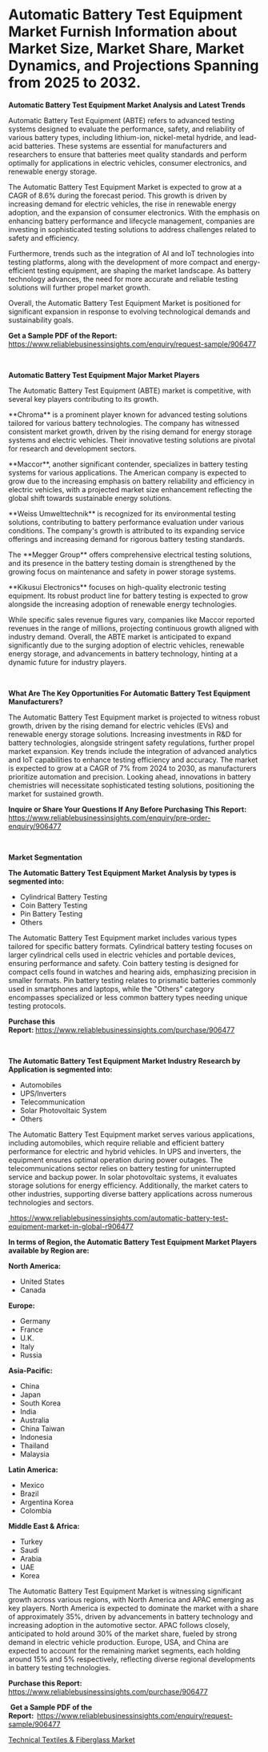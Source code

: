 <p><h1>Automatic Battery Test Equipment Market Furnish Information about Market Size, Market Share, Market Dynamics, and Projections Spanning from 2025 to 2032.</h1></p><p><strong>Automatic Battery Test Equipment Market Analysis and Latest Trends</strong></p>
<p><p>Automatic Battery Test Equipment (ABTE) refers to advanced testing systems designed to evaluate the performance, safety, and reliability of various battery types, including lithium-ion, nickel-metal hydride, and lead-acid batteries. These systems are essential for manufacturers and researchers to ensure that batteries meet quality standards and perform optimally for applications in electric vehicles, consumer electronics, and renewable energy storage.</p><p>The Automatic Battery Test Equipment Market is expected to grow at a CAGR of 8.6% during the forecast period. This growth is driven by increasing demand for electric vehicles, the rise in renewable energy adoption, and the expansion of consumer electronics. With the emphasis on enhancing battery performance and lifecycle management, companies are investing in sophisticated testing solutions to address challenges related to safety and efficiency. </p><p>Furthermore, trends such as the integration of AI and IoT technologies into testing platforms, along with the development of more compact and energy-efficient testing equipment, are shaping the market landscape. As battery technology advances, the need for more accurate and reliable testing solutions will further propel market growth. </p><p>Overall, the Automatic Battery Test Equipment Market is positioned for significant expansion in response to evolving technological demands and sustainability goals.</p></p>
<p><strong>Get a Sample PDF of the Report:&nbsp;</strong> <a href="https://www.reliablebusinessinsights.com/enquiry/request-sample/906477?utm_campaign=2440&utm_medium=2&utm_source=Github&utm_content=ia&utm_term=21032025&utm_id=automatic-battery-test-equipment">https://www.reliablebusinessinsights.com/enquiry/request-sample/906477</a></p>
<p>&nbsp;</p>
<p><strong>Automatic Battery Test Equipment Major Market Players</strong></p>
<p><p>The Automatic Battery Test Equipment (ABTE) market is competitive, with several key players contributing to its growth. </p><p>**Chroma** is a prominent player known for advanced testing solutions tailored for various battery technologies. The company has witnessed consistent market growth, driven by the rising demand for energy storage systems and electric vehicles. Their innovative testing solutions are pivotal for research and development sectors.</p><p>**Maccor**, another significant contender, specializes in battery testing systems for various applications. The American company is expected to grow due to the increasing emphasis on battery reliability and efficiency in electric vehicles, with a projected market size enhancement reflecting the global shift towards sustainable energy solutions.</p><p>**Weiss Umwelttechnik** is recognized for its environmental testing solutions, contributing to battery performance evaluation under various conditions. The company's growth is attributed to its expanding service offerings and increasing demand for rigorous battery testing standards.</p><p>The **Megger Group** offers comprehensive electrical testing solutions, and its presence in the battery testing domain is strengthened by the growing focus on maintenance and safety in power storage systems.</p><p>**Kikusui Electronics** focuses on high-quality electronic testing equipment. Its robust product line for battery testing is expected to grow alongside the increasing adoption of renewable energy technologies.</p><p>While specific sales revenue figures vary, companies like Maccor reported revenues in the range of millions, projecting continuous growth aligned with industry demand. Overall, the ABTE market is anticipated to expand significantly due to the surging adoption of electric vehicles, renewable energy storage, and advancements in battery technology, hinting at a dynamic future for industry players.</p></p>
<p>&nbsp;</p>
<p><strong>What Are The Key Opportunities For Automatic Battery Test Equipment Manufacturers?</strong></p>
<p><p>The Automatic Battery Test Equipment market is projected to witness robust growth, driven by the rising demand for electric vehicles (EVs) and renewable energy storage solutions. Increasing investments in R&D for battery technologies, alongside stringent safety regulations, further propel market expansion. Key trends include the integration of advanced analytics and IoT capabilities to enhance testing efficiency and accuracy. The market is expected to grow at a CAGR of 7% from 2024 to 2030, as manufacturers prioritize automation and precision. Looking ahead, innovations in battery chemistries will necessitate sophisticated testing solutions, positioning the market for sustained growth.</p></p>
<p><strong>Inquire or Share Your Questions If Any Before Purchasing This Report:</strong> <a href="https://www.reliablebusinessinsights.com/enquiry/pre-order-enquiry/906477?utm_campaign=2440&utm_medium=2&utm_source=Github&utm_content=ia&utm_term=21032025&utm_id=automatic-battery-test-equipment">https://www.reliablebusinessinsights.com/enquiry/pre-order-enquiry/906477</a></p>
<p>&nbsp;</p>
<p><strong>Market Segmentation</strong></p>
<p><strong>The Automatic Battery Test Equipment Market Analysis by types is segmented into:</strong></p>
<p><ul><li>Cylindrical Battery Testing</li><li>Coin Battery Testing</li><li>Pin Battery Testing</li><li>Others</li></ul></p>
<p><p>The Automatic Battery Test Equipment market includes various types tailored for specific battery formats. Cylindrical battery testing focuses on larger cylindrical cells used in electric vehicles and portable devices, ensuring performance and safety. Coin battery testing is designed for compact cells found in watches and hearing aids, emphasizing precision in smaller formats. Pin battery testing relates to prismatic batteries commonly used in smartphones and laptops, while the "Others" category encompasses specialized or less common battery types needing unique testing protocols.</p></p>
<p><strong>Purchase this Report:&nbsp;</strong><a href="https://www.reliablebusinessinsights.com/purchase/906477?utm_campaign=2440&utm_medium=2&utm_source=Github&utm_content=ia&utm_term=21032025&utm_id=automatic-battery-test-equipment">https://www.reliablebusinessinsights.com/purchase/906477</a></p>
<p>&nbsp;</p>
<p><strong>The Automatic Battery Test Equipment Market Industry Research by Application is segmented into:</strong></p>
<p><ul><li>Automobiles</li><li>UPS/Inverters</li><li>Telecommunication</li><li>Solar Photovoltaic System</li><li>Others</li></ul></p>
<p><p>The Automatic Battery Test Equipment market serves various applications, including automobiles, which require reliable and efficient battery performance for electric and hybrid vehicles. In UPS and inverters, the equipment ensures optimal operation during power outages. The telecommunications sector relies on battery testing for uninterrupted service and backup power. In solar photovoltaic systems, it evaluates storage solutions for energy efficiency. Additionally, the market caters to other industries, supporting diverse battery applications across numerous technologies and sectors.</p></p>
<p><a href="https://www.reliablebusinessinsights.com/automatic-battery-test-equipment-market-in-global-r906477?utm_campaign=2440&utm_medium=2&utm_source=Github&utm_content=ia&utm_term=21032025&utm_id=automatic-battery-test-equipment">&nbsp;https://www.reliablebusinessinsights.com/automatic-battery-test-equipment-market-in-global-r906477</a></p>
<p><strong>In terms of Region, the Automatic Battery Test Equipment Market Players available by Region are:</strong></p>
<p>
    <p> <strong> North America: </strong>
        <ul>
            <li>United States</li>
            <li>Canada</li>
        </ul>
        </p> 
    <p> <strong> Europe: </strong>
        <ul>
            <li>Germany</li>
            <li>France</li>
            <li>U.K.</li>
            <li>Italy</li>
            <li>Russia</li>
        </ul>
        </p> 
    <p> <strong> Asia-Pacific: </strong>
        <ul>
            <li>China</li>
            <li>Japan</li>
            <li>South Korea</li>
            <li>India</li>
            <li>Australia</li>
            <li>China Taiwan</li>
            <li>Indonesia</li>
            <li>Thailand</li>
            <li>Malaysia</li>
        </ul>
        </p> 
    <p> <strong> Latin America: </strong>
        <ul>
            <li>Mexico</li>
            <li>Brazil</li>
            <li>Argentina Korea</li>
            <li>Colombia</li>
        </ul>
        </p> 
    <p> <strong> Middle East & Africa: </strong>
        <ul>
            <li>Turkey</li>
            <li>Saudi</li>
            <li>Arabia</li>
            <li>UAE</li>
            <li>Korea</li>
        </ul>
    </p>
    </p>
<p><p>The Automatic Battery Test Equipment Market is witnessing significant growth across various regions, with North America and APAC emerging as key players. North America is expected to dominate the market with a share of approximately 35%, driven by advancements in battery technology and increasing adoption in the automotive sector. APAC follows closely, anticipated to hold around 30% of the market share, fueled by strong demand in electric vehicle production. Europe, USA, and China are expected to account for the remaining market segments, each holding around 15% and 5% respectively, reflecting diverse regional developments in battery testing technologies.</p></p>
<p><strong>Purchase this Report: </strong><a href="https://www.reliablebusinessinsights.com/purchase/906477?utm_campaign=2440&utm_medium=2&utm_source=Github&utm_content=ia&utm_term=21032025&utm_id=automatic-battery-test-equipment">https://www.reliablebusinessinsights.com/purchase/906477</a></p>
<p>&nbsp;<strong>Get a Sample PDF of the Report:&nbsp;&nbsp;</strong><a href="https://www.reliablebusinessinsights.com/enquiry/request-sample/906477?utm_campaign=2440&utm_medium=2&utm_source=Github&utm_content=ia&utm_term=21032025&utm_id=automatic-battery-test-equipment">https://www.reliablebusinessinsights.com/enquiry/request-sample/906477</a></p>
<p><strong></strong></p>
<p><p><a href="https://github.com/hillsmyung726/Market-Research-Report-List-1/blob/main/technical-textiles-fiberglass-market.md?utm_campaign=2440&utm_medium=2&utm_source=Github&utm_content=ia&utm_term=21032025&utm_id=automatic-battery-test-equipment">Technical Textiles & Fiberglass Market</a></p></p>